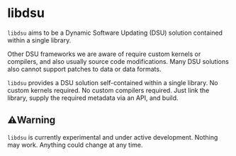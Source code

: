 # libdsu

`libdsu` aims to be a Dynamic Software Updating (DSU) solution contained within a single library.

Other DSU frameworks we are aware of require custom kernels or compilers, and also usually source code modifications. Many DSU solutions also cannot support patches to data or data formats.

`libdsu` provides a DSU solution self-contained within a single library. No custom kernels required. No custom compilers required. Just link the library, supply the required metadata via an API, and build.

## ⚠️Warning

`libdsu` is currently experimental and under active development. Nothing may work. Anything could change at any time.
